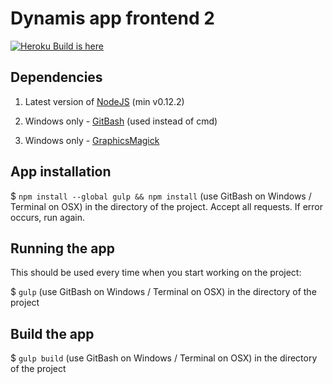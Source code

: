 # Dynamis app frontend 2 

[![Heroku Build is here](https://heroku-badge.herokuapp.com/?app=dynamis-frontend)](https://dynamis-frontend.herokuapp.com)

## Dependencies

1. Latest version of [NodeJS](http://nodejs.org/) (min v0.12.2)

2. Windows only - [GitBash](http://git-scm.com/downloads) (used instead of cmd)

3. Windows only - [GraphicsMagick](http://sourceforge.net/projects/graphicsmagick/files/graphicsmagick-binaries/1.3.21/)


## App installation

$ `npm install --global gulp && npm install` (use GitBash on Windows / Terminal on OSX) in the directory of the project. Accept all requests. If error occurs, run again.


## Running the app

This should be used every time when you start working on the project:

$ `gulp` (use GitBash on Windows / Terminal on OSX) in the directory of the project


## Build the app

$ `gulp build` (use GitBash on Windows / Terminal on OSX) in the directory of the project
